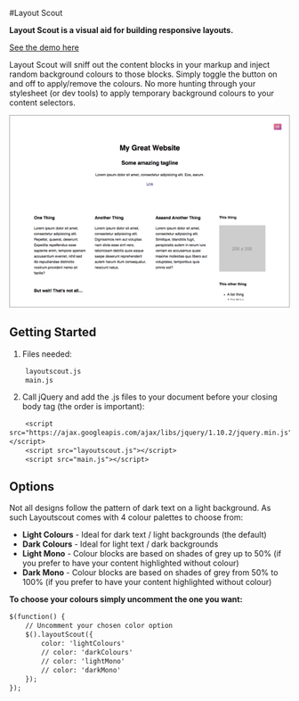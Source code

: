 #Layout Scout

__Layout Scout is a visual aid for building responsive layouts.__

[See the demo here](http://lucaslemonnier.com/layoutscout "Layout Scout")

Layout Scout will sniff out the content blocks in your markup and inject random background colours to those blocks. Simply toggle the button on and off to apply/remove the colours. No more hunting through your stylesheet (or dev tools) to apply temporary background colours to your content selectors.

<!-- [layouscout]: /img/ls.gif "Layout Scout" -->
![](img/ls.gif)

## Getting Started ##

1. Files needed:
```
	layoutscout.js
	main.js
```

2. Call jQuery and add the .js files to your document before your closing body tag (the order is important):

```
	<script src="https://ajax.googleapis.com/ajax/libs/jquery/1.10.2/jquery.min.js"></script>
	<script src="layoutscout.js"></script>
	<script src="main.js"></script>
``` 

## Options ##

Not all designs follow the pattern of dark text on a light background. As such Layoutscout comes with 4 colour palettes to choose from:

- __Light Colours__ - Ideal for dark text / light backgrounds (the default)
- __Dark Colours__ - Ideal for light text / dark backgrounds
- __Light Mono__ - Colour blocks are based on shades of grey up to 50% (if you prefer to have your content highlighted without colour)
- __Dark Mono__ - Colour blocks are based on shades of grey from 50% to 100% (if you prefer to have your content highlighted without colour)

__To choose your colours simply uncomment the one you want:__
```
$(function() {	
	// Uncomment your chosen color option
	$().layoutScout({
 		color: 'lightColours'
 		// color: 'darkColours'
 		// color: 'lightMono'
 		// color: 'darkMono'
 	});
});
```
